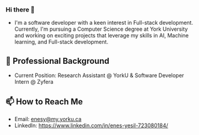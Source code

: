 ### Hi there 👋

- I'm a software developer with a keen interest in Full-stack development. Currently, I'm pursuing a Computer Science degree at York University and working on exciting projects that leverage my skills in AI, Machine learning, and Full-stack development.

## 💼 Professional Background
- Current Position: Research Assistant @ YorkU & Software Developer Intern @ Zyfera


## 📫 How to Reach Me
- Email: enesy@my.yorku.ca 
- LinkedIn: https://www.linkedin.com/in/enes-yesil-723080184/



<!--
**enesyesil/enesyesil** is a ✨ _special_ ✨ repository because its `README.md` (this file) appears on your GitHub profile.

Here are some ideas to get you started:

- 🔭 I’m currently working on ...
- 🌱 I’m currently learning ...
- 👯 I’m looking to collaborate on ...
- 🤔 I’m looking for help with ...
- 💬 Ask me about ...
- 📫 How to reach me: ...
- 😄 Pronouns: ...
- ⚡ Fun fact: ...
-->
